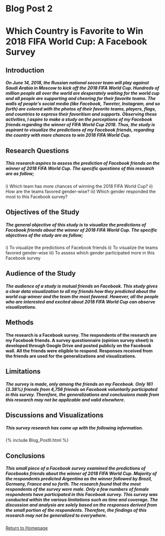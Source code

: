 # Blog Post 2
# Which Country is Favorite to Win 2018 FIFA World Cup: A Facebook Survey

## Introduction
##### On June 14, 2018, the Russian national soccer team will play against Saudi Arabia in Moscow to kick off the 2018 FIFA World Cup. Hundreds of million people all over the world are desperately waiting for the world cup and all people are supporting and cheering for their favorite teams. The walls of people's social media (like Facebook, Tweeter, Instagram, and so forth) are colored with the photos of their favorite teams, players, flags, and countries to express their favoritism and supports. Observing these activities, I aspire to make a study on the perceptions of my Facebook friends regarding the winner of FIFA World Cup 2018. Thus, the study is aspirant to visualize the predictions of my Facebook friends, regarding the country with more chances to win 2018 FIFA World Cup. 

## Research Questions
##### This research aspires to assess the prediction of Facebook friends on the winner of 2018 FIFA World Cup. The specific questions of this research are as follow;
i)     Which team has more chances of winning the 2018 FIFA World Cup?
ii)     How are the teams favored gender-wise?
iii)    Which gender responded the most to this Facebook survey?

## Objectives of the Study
##### The general objective of this study is to visualize the predictions of Facebook friends about the winner of 2018 FIFA World Cup. The specific objectives of the study are as follow;
i)    To visualize the predictions of Facebook friends
ii)    To visualize the teams favored gender-wise
iii)    To assess which gender participated more in this Facebook survey

## Audience of the Study
##### The audience of a study is mutual friends on Facebook. This study gives a clear data visualization to all my friends how they predicted about the world cup winner and the team the most favored. However, all the people who are interested and excited about 2018 FIFA World Cup can observe visualizations.

## Methods 
#### The research is a Facebook survey. The respondents of the research are my Facebook friends. A survey questionnaire (opinion survey sheet) is developed through Google Drive and posted publicly on the Facebook wall. All the friends were eligible to respond. Responses received from the friends are used for the generalizations and visualizations.

## Limitations
##### The survey is made, only among the friends on my Facebook.  Only 161 (3.38%) friends from 4,756 friends on Facebook voluntarily participated in this survey. Therefore, the generalizations and conclusions made from this research may not be applicable and valid elsewhere.

## Discussions and Visualizations
##### This survey research has come up with the following information. 
{% include Blog_PostII.html %} 

## Conclusions
##### This small piece of a Facebook survey examined the predictions of Facebooks friends about the winner of 2018 FIFA World Cup. Majority of the respondents predicted Argentina as the winner followed by Brazil, Germany, France and so forth. The research found that the most respondents of the survey were male. Only a few numbers of female respondents have participated in this Facebook survey. This survey was conducted within the various limitations such as time and coverage. The discussion and analysis are solely based on the responses derived from the small portion of the respondents. Therefore, the findings of this research may not be generalized to everywhere.
[Return to Homepage](https://abinojha.github.io/DataVis/)
